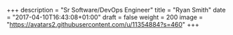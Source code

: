 +++
description = "Sr Software/DevOps Engineer"
title = "Ryan Smith"
date = "2017-04-10T16:43:08+01:00"
draft = false
weight = 200
image = "https://avatars2.githubusercontent.com/u/11354884?s=460"
+++

